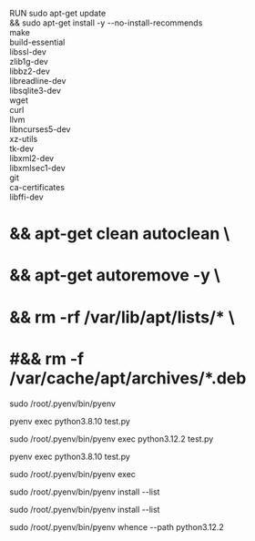 

RUN sudo apt-get update \
  && sudo apt-get install -y --no-install-recommends \
    make \
    build-essential \
    libssl-dev \
    zlib1g-dev \
    libbz2-dev \
    libreadline-dev \
    libsqlite3-dev \
    wget \
    curl \
    llvm \
    libncurses5-dev \
    xz-utils \
    tk-dev \
    libxml2-dev \
    libxmlsec1-dev \
    git \
    ca-certificates \
    libffi-dev
#  && apt-get clean autoclean \
#  && apt-get autoremove -y \
#  && rm -rf /var/lib/apt/lists/* \
#  #&& rm -f /var/cache/apt/archives/*.deb

sudo /root/.pyenv/bin/pyenv


pyenv exec python3.8.10 test.py

sudo /root/.pyenv/bin/pyenv exec python3.12.2 test.py

pyenv exec python3.8.10 test.py

sudo /root/.pyenv/bin/pyenv exec  

sudo /root/.pyenv/bin/pyenv install --list

sudo /root/.pyenv/bin/pyenv install --list


sudo /root/.pyenv/bin/pyenv whence --path python3.12.2
